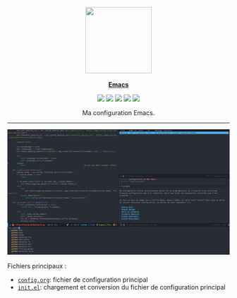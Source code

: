 <p align="center"><img src="assets/emacs-logo.svg" width=150 height=150/></p>
<p align="center"><a href="https://www.gnu.org/software/emacs/"><b>Emacs</b></a></p>
<p align="center">
	<a href="https://www.gnu.org/software/emacs/"><img src="https://img.shields.io/badge/Emacs-26.2-7F5AB6.svg?style=flat-square"/></a>
	<a href="https://orgmode.org/"><img src="https://img.shields.io/badge/org--mode-9.2.3-3d696a.svg?style=flat-square"/></a>
	<a href="https://github.com/jwiegley/use-package"><img src="https://img.shields.io/badge/use--package-2.4-88c0d0.svg?style=flat-square"/></a>
    <a href="https://github.com/melpa/melpa"><img src="https://img.shields.io/badge/melpa-%E2%9D%A4%EF%B8%8F-922793.svg?style=flat-square"/></a>
    <a href="https://elpa.gnu.org/"><img src="https://img.shields.io/badge/elpa-%E2%9D%A4%EF%B8%8F-bb3955.svg?style=flat-square"/></a>
</p>
<p align="center">Ma configuration Emacs.</p>

---

<p align="center"><img src="assets/screenshot-emacs.png"/></p>

Fichiers principaux :
* [`config.org`](https://github.com/M3nace/.emacs.d/blob/master/config.org/):
  fichier de configuration principal
* [`init.el`](https://github.com/M3nace/.emacs.d/blob/master/init.el):
  chargement et conversion du fichier de configuration principal
